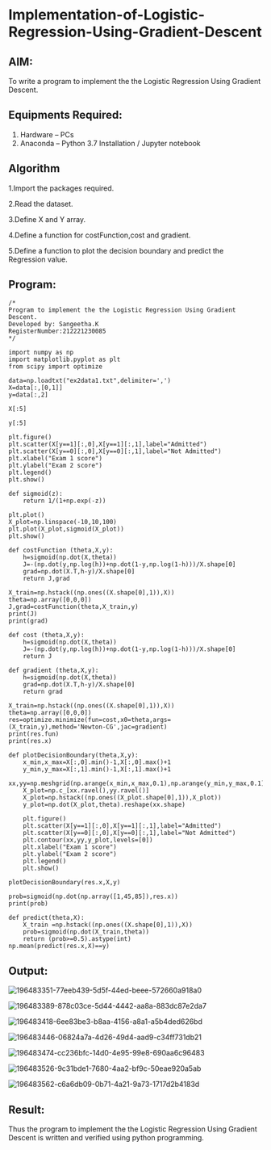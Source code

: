 # Implementation-of-Logistic-Regression-Using-Gradient-Descent

## AIM:
To write a program to implement the the Logistic Regression Using Gradient Descent.

## Equipments Required:
1. Hardware – PCs
2. Anaconda – Python 3.7 Installation / Jupyter notebook

## Algorithm
1.Import the packages required.

2.Read the dataset.

3.Define X and Y array.

4.Define a function for costFunction,cost and gradient.

5.Define a function to plot the decision boundary and predict the Regression value.

## Program:
```
/*
Program to implement the the Logistic Regression Using Gradient Descent.
Developed by: Sangeetha.K
RegisterNumber:212221230085  
*/
```
```
import numpy as np
import matplotlib.pyplot as plt
from scipy import optimize

data=np.loadtxt("ex2data1.txt",delimiter=',')
X=data[:,[0,1]]
y=data[:,2]

X[:5]

y[:5]

plt.figure()
plt.scatter(X[y==1][:,0],X[y==1][:,1],label="Admitted")
plt.scatter(X[y==0][:,0],X[y==0][:,1],label="Not Admitted")
plt.xlabel("Exam 1 score")
plt.ylabel("Exam 2 score")
plt.legend()
plt.show()

def sigmoid(z):
    return 1/(1+np.exp(-z))

plt.plot()
X_plot=np.linspace(-10,10,100)
plt.plot(X_plot,sigmoid(X_plot))
plt.show()

def costFunction (theta,X,y):
    h=sigmoid(np.dot(X,theta))
    J=-(np.dot(y,np.log(h))+np.dot(1-y,np.log(1-h)))/X.shape[0]
    grad=np.dot(X.T,h-y)/X.shape[0]
    return J,grad

X_train=np.hstack((np.ones((X.shape[0],1)),X))
theta=np.array([0,0,0])
J,grad=costFunction(theta,X_train,y)
print(J)
print(grad)

def cost (theta,X,y):
    h=sigmoid(np.dot(X,theta))
    J=-(np.dot(y,np.log(h))+np.dot(1-y,np.log(1-h)))/X.shape[0]
    return J

def gradient (theta,X,y):
    h=sigmoid(np.dot(X,theta))
    grad=np.dot(X.T,h-y)/X.shape[0]
    return grad

X_train=np.hstack((np.ones((X.shape[0],1)),X))
theta=np.array([0,0,0])
res=optimize.minimize(fun=cost,x0=theta,args=(X_train,y),method='Newton-CG',jac=gradient)
print(res.fun)
print(res.x)

def plotDecisionBoundary(theta,X,y):
    x_min,x_max=X[:,0].min()-1,X[:,0].max()+1
    y_min,y_max=X[:,1].min()-1,X[:,1].max()+1
    xx,yy=np.meshgrid(np.arange(x_min,x_max,0.1),np.arange(y_min,y_max,0.1))
    X_plot=np.c_[xx.ravel(),yy.ravel()]
    X_plot=np.hstack((np.ones((X_plot.shape[0],1)),X_plot))
    y_plot=np.dot(X_plot,theta).reshape(xx.shape)
    
    plt.figure()
    plt.scatter(X[y==1][:,0],X[y==1][:,1],label="Admitted")
    plt.scatter(X[y==0][:,0],X[y==0][:,1],label="Not Admitted")
    plt.contour(xx,yy,y_plot,levels=[0])
    plt.xlabel("Exam 1 score")
    plt.ylabel("Exam 2 score")
    plt.legend()
    plt.show()

plotDecisionBoundary(res.x,X,y)

prob=sigmoid(np.dot(np.array([1,45,85]),res.x))
print(prob)

def predict(theta,X):
    X_train =np.hstack((np.ones((X.shape[0],1)),X))
    prob=sigmoid(np.dot(X_train,theta))
    return (prob>=0.5).astype(int)
np.mean(predict(res.x,X)==y)
```
## Output:

![196483351-77eeb439-5d5f-44ed-beee-572660a918a0](https://user-images.githubusercontent.com/93992063/196970179-79382aea-71c4-4232-9bba-097abf1c0c94.png)

![196483389-878c03ce-5d44-4442-aa8a-883dc87e2da7](https://user-images.githubusercontent.com/93992063/196970230-7c26427d-a320-4fba-8a71-0b420be305e0.png)

![196483418-6ee83be3-b8aa-4156-a8a1-a5b4ded626bd](https://user-images.githubusercontent.com/93992063/203683596-f178bdfb-2237-414c-9717-c324502a4596.png)

![196483446-06824a7a-4d26-49d4-aad9-c34ff731db21](https://user-images.githubusercontent.com/93992063/203683642-d8f23aa9-740f-476e-a5be-b82116e07955.png)

![196483474-cc236bfc-14d0-4e95-99e8-690aa6c96483](https://user-images.githubusercontent.com/93992063/196970317-072ef498-629f-44c2-abbb-ee29aa62aaff.png)

![196483526-9c31bde1-7680-4aa2-bf9c-50eae920a5ab](https://user-images.githubusercontent.com/93992063/203683657-f1c48da9-69fc-4364-a48b-d99dd614b833.png)

![196483562-c6a6db09-0b71-4a21-9a73-1717d2b4183d](https://user-images.githubusercontent.com/93992063/203683669-d3b07c1d-ea5c-4201-a92b-e9221ba69a41.png)


## Result:
Thus the program to implement the the Logistic Regression Using Gradient Descent is written and verified using python programming.

